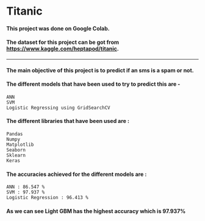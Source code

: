 # Titanic


#### This project was done on Google Colab.
#### The dataset for this project can be got from https://www.kaggle.com/heptapod/titanic.

________________________________________________________________________________________________________________
#### The main objective of this project is to predict if an sms is a spam or not. 
#### The different models that have been used to try to predict this are -
    ANN
    SVM
    Logistic Regressing using GridSearchCV

#### The different libraries that have been used are :
    Pandas
    Numpy
    Matplotlib
    Seaborn
    Sklearn
    Keras
    
#### The accuracies achieved for the different models are :
    ANN : 86.547 %
    SVM : 97.937 %
    Logistic Regression : 96.413 %
    
#### As we can see Light GBM has the highest accuracy which is 97.937%

